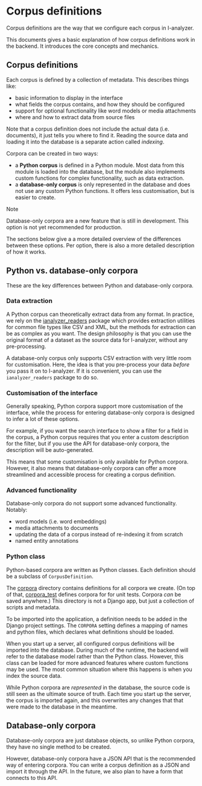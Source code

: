 # Corpus definitions

Corpus definitions are the way that we configure each corpus in I-analyzer.

This documents gives a basic explanation of how corpus definitions work in the backend. It introduces the core concepts and mechanics.

## Corpus definitions

Each corpus is defined by a collection of metadata. This describes things like:

- basic information to display in the interface
- what fields the corpus contains, and how they should be configured
- support for optional functionality like word models or media attachments
- where and how to extract data from source files

Note that a corpus definition does not include the actual data (i.e. documents), it just tells you where to find it. Reading the source data and loading it into the database is a separate action called *indexing*.

Corpora can be created in two ways:

- a **Python corpus** is defined in a Python module. Most data from this module is loaded into the database, but the module also implements custom functions for complex functionality, such as data extraction.
- a **database-only corpus** is only represented in the database and does not use any custom Python functions. It offers less customisation, but is easier to create.

> [!NOTE]
> Database-only corpora are a new feature that is still in development. This option is not yet recommended for production.

The sections below give a a more detailed overview of the differences between these options. Per option, there is also a more detailed description of how it works.

## Python vs. database-only corpora

These are the key differences between Python and database-only corpora.

### Data extraction

A Python corpus can theoretically extract data from any format. In practice, we rely on the [ianalyzer_readers](https://ianalyzer-readers.readthedocs.io/en/latest/) package which provides extraction utilities for common file types like CSV and XML, but the methods for extraction can be as complex as you want. The design philosophy is that you can use the original format of a dataset as the source data for I-analyzer, without any pre-processing.

A database-only corpus only supports CSV extraction with very little room for customisation. Here, the idea is that you pre-process your data *before* you pass it on to I-analyzer. If it is convenient, you can use the `ianalyzer_readers` package to do so.

### Customisation of the interface

Generally speaking, Python corpora support more customisation of the interface, while the process for entering database-only corpora is designed to infer a lot of these options.

For example, if you want the search interface to show a filter for a field in the corpus, a Python corpus requires that you enter a custom description for the filter, but if you use the API for database-only corpora, the description will be auto-generated.

This means that some customisation is only available for Python corpora. However, it also means that database-only corpora can offer a more streamlined and accessible process for creating a corpus definition.

### Advanced functionality

Database-only corpora do not support some advanced functionality. Notably:
- word models (i.e. word embeddings)
- media attachments to documents
- updating the data of a corpus instead of re-indexing it from scratch
- named entity annotations

### Python class

Python-based corpora are written as Python classes. Each definition should be a subclass of `CorpusDefinition`.

The [corpora](/backend/corpora/) directory contains definitions for all corpora we create. (On top of that, [corpora_test](/backend/corpora_test/) defines corpora for for unit tests. Corpora *can* be saved anywhere.) This directory is not a Django app, but just a collection of scripts and metadata.

To be imported into the application, a definition needs to be added in the Django project settings. The `CORPORA` setting defines a mapping of names and python files, which declares what definitions should be loaded.

When you start up a server, all configured corpus definitions will be imported into the database. During much of the runtime, the backend will refer to the database model rather than the Python class. However, this class can be loaded for more advanced features where custom functions may be used. The most common situation where this happens is when you index the source data.

While Python corpora are *represented* in the database, the source code is still seen as the ultimate source of truth. Each time you start up the server, the corpus is imported again, and this overwrites any changes that that were made to the database in the meantime.

## Database-only corpora

Database-only corpora are just database objects, so unlike Python corpora, they have no single method to be created.

However, database-only corpora have a JSON API that is the recommended way of entering corpora. You can write a corpus definition as a JSON and import it  through the API. In the future, we also plan to have a form that connects to this API.
